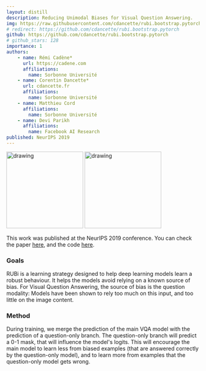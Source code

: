```yaml
---
layout: distill
description: Reducing Unimodal Biases for Visual Question Answering.
img: https://raw.githubusercontent.com/cdancette/rubi.bootstrap.pytorch/master/assets/model_rubi.png
# redirect: https://github.com/cdancette/rubi.bootstrap.pytorch
github: https://github.com/cdancette/rubi.bootstrap.pytorch
# github_stars: 128
importance: 1
authors:
    - name: Rémi Cadène*
      url: https://cadene.com
      affiliations: 
        name: Sorbonne Université
    - name: Corentin Dancette*
      url: cdancette.fr
      affiliations: 
        name: Sorbonne Université
    - name: Matthieu Cord
      affiliations: 
        name: Sorbonne Université
    - name: Devi Parikh
      affiliations: 
        name: Facebook AI Research
published: NeurIPS 2019
---
```


<p>
<div class="row justify-content-center">
        <img src="https://raw.githubusercontent.com/cdancette/rubi.bootstrap.pytorch/master/assets/model_classic.png" alt="drawing" width="200"/>
        <img src="https://raw.githubusercontent.com/cdancette/rubi.bootstrap.pytorch/master/assets/model_rubi.png" alt="drawing" width="200"/>
</div>
</p>

This work was published at the NeurIPS 2019 conference. You can check the paper [here](https://papers.nips.cc/paper/8371-rubi-reducing-unimodal-biases-for-visual-question-answering), and the code [here](https://github.com/cdancette/rubi.bootstrap.pytorch).

### Goals
RUBi is a learning strategy designed to help deep learning models learn a robust behaviour.
It helps the models avoid relying on a known source of bias. For Visual Question Answering, 
the source of bias is the question modality: Models have been shown to rely too much on this
input, and too little on the image content. 


### Method

During training, we merge the prediction of the main VQA model with the prediction of a question-only branch.
The question-only branch will predict a 0-1 mask, that will influence the model's logits.
This will encourage the main model to learn less from biased examples (that are answered correctly by the question-only model), and to learn more from examples that the question-only model gets wrong.

<!-- ### Results -->


 